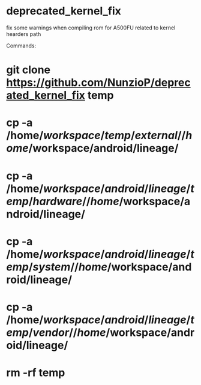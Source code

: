 # deprecated_kernel_fix
fix some warnings when compiling rom for A500FU related to kernel hearders path

Commands:

# git clone https://github.com/NunzioP/deprecated_kernel_fix temp

# cp -a /home/$workspace/temp/external/ /home/$workspace/android/lineage/

# cp -a /home/$workspace/android/lineage/temp/hardware/ /home/$workspace/android/lineage/

# cp -a /home/$workspace/android/lineage/temp/system/ /home/$workspace/android/lineage/

# cp -a /home/$workspace/android/lineage/temp/vendor/ /home/$workspace/android/lineage/

# rm -rf temp
